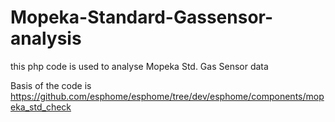 # Mopeka-Standard-Gassensor-analysis
this php code is used to analyse Mopeka Std. Gas Sensor data

Basis of the code is https://github.com/esphome/esphome/tree/dev/esphome/components/mopeka_std_check
